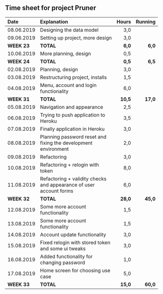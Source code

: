 ## Time sheet for project Pruner

| Date          | Explanation                                                        | Hours     | Running   |
| :------------ |:-------------------------------------------------------------------| ---------:| ---------:|
| 08.06.2019    | Designing the data model                                           |     3,0   |           |
| 09.06.2019    | Setting up project, more design                                    |     3,0   |           |
| **WEEK 23**   | **TOTAL**                                                          |   **6,0** |   **6,0** |
| 10.06.2019    | More planning, design                                              |     0,5   |           |
| **WEEK 24**   | **TOTAL**                                                          |   **0,5** |   **6,5** |
| 02.08.2019    | Planning, design                                                   |     3,0   |           |
| 03.08.2019    | Restructuring project, installs                                    |     1,5   |           |
| 04.08.2019    | Menu, account and login functionality                              |     6,0   |           |
| **WEEK 31**   | **TOTAL**                                                          |  **10,5** |  **17,0** |
| 05.08.2019    | Navigation and appearance                                          |     2,5   |           |
| 06.08.2019    | Trying to push application to Heroku                               |     3,5   |           |
| 07.08.2019    | Finally application in Heroku                                      |     3,0   |           |
| 08.08.2019    | Planning password reset and fixing the development environment     |     2,0   |           |
| 09.08.2019    | Refactoring                                                        |     3,0   |           |
| 10.08.2019    | Refactoring + relogin with token                                   |     8,0   |           |
| 11.08.2019    | Refactoring + validity checks and appearance of user account forms |     6,0   |           |
| **WEEK 32**   | **TOTAL**                                                          |  **28,0** |  **45,0** |
| 12.08.2019    | Some more account functionality                                    |     1,5   |           |
| 13.08.2019    | Some more account functionality                                    |     1,5   |           |
| 14.08.2019    | Account update functionality                                       |     3,0   |           |
| 15.08.2019    | Fixed relogin with stored token and some ui tweaks                 |     3,0   |           |
| 16.08.2019    | Added functionality for changing password                          |     1,0   |           |
| 17.08.2019    | Home screen for choosing use case                                  |     5,0   |           |
| **WEEK 33**   | **TOTAL**                                                          |  **15,0** |  **60,0** |

